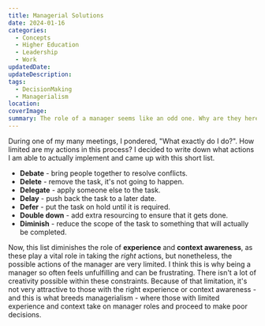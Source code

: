 ```yaml
---
title: Managerial Solutions
date: 2024-01-16
categories:
  - Concepts
  - Higher Education
  - Leadership
  - Work
updatedDate: 
updateDescription: 
tags:
  - DecisionMaking
  - Managerialism
location: 
coverImage: 
summary: The role of a manager seems like an odd one. Why are they here? And by extension, why am I here? What exactly does a manager do? What can they actually do?
---
```


During one of my many meetings, I pondered,  "What exactly do I do?". How limited are my actions in this process? I decided to write down what actions I am able to actually implement and came up with this short list.

- **Debate** - bring people together to resolve conflicts.
- **Delete** - remove the task, it's not going to happen.
- **Delegate** - apply someone else to the task.
- **Delay** - push back the task to a later date.
- **Defer** - put the task on hold until it is required.
- **Double down** - add extra resourcing to ensure that it gets done.
- **Diminish** - reduce the scope of the task to something that will actually be completed. 

Now, this list diminishes the role of **experience** and **context awareness**, as these play a vital role in taking the *right* actions, but nonetheless, the possible actions of the manager are very limited. I think this is why being a manager so often feels unfulfilling and can be frustrating. There isn't a lot of creativity possible within these constraints. Because of that limitation, it's not very attractive to those with the right experience or context awareness - and this is what breeds managerialism - where those with limited experience and context take on manager roles and proceed to make poor decisions. 